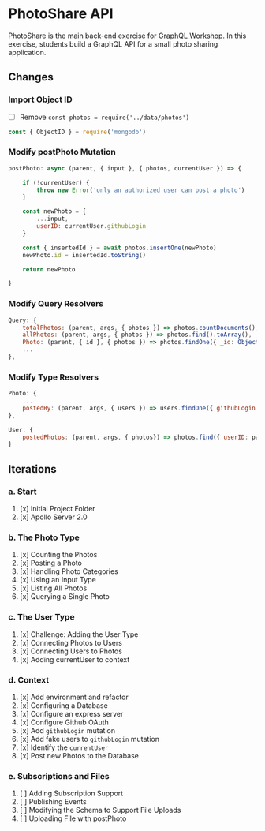 PhotoShare API
===============
PhotoShare is the main back-end exercise for [GraphQL Workshop](https://www.graphqlworkshop.com). In this exercise, students build a GraphQL API for a small photo sharing application.

Changes
---------------

### Import Object ID

* [ ] Remove `const photos = require('../data/photos')`

```javascript
const { ObjectID } = require('mongodb')
```

### Modify postPhoto Mutation

```javascript
postPhoto: async (parent, { input }, { photos, currentUser }) => {

    if (!currentUser) {
        throw new Error('only an authorized user can post a photo')
    }

    const newPhoto = {
        ...input,
        userID: currentUser.githubLogin
    }

    const { insertedId } = await photos.insertOne(newPhoto)
    newPhoto.id = insertedId.toString()

    return newPhoto

}
```

### Modify Query Resolvers

```javascript
Query: {        
    totalPhotos: (parent, args, { photos }) => photos.countDocuments(),
    allPhotos: (parent, args, { photos }) => photos.find().toArray(),
    Photo: (parent, { id }, { photos }) => photos.findOne({ _id: ObjectID(id) }),
    ...
},
```

### Modify Type Resolvers

```javascript
Photo: {
    ...
    postedBy: (parent, args, { users }) => users.findOne({ githubLogin: parent.userID })
},

User: {
    postedPhotos: (parent, args, { photos}) => photos.find({ userID: parent.githubLogin }).toArray()
}
```

Iterations
---------------

### a. Start

1. [x] Initial Project Folder
2. [x] Apollo Server 2.0

### b. The Photo Type

1. [x] Counting the Photos 
2. [x] Posting a Photo 
3. [x] Handling Photo Categories 
4. [x] Using an Input Type 
5. [x] Listing All Photos 
6. [x] Querying a Single Photo 

### c. The User Type

1. [x] Challenge: Adding the User Type
2. [x] Connecting Photos to Users
3. [x] Connecting Users to Photos
4. [x] Adding currentUser to context

### d. Context

1. [x] Add environment and refactor
2. [x] Configuring a Database
3. [x] Configure an express server
4. [x] Configure Github OAuth
5. [x] Add `githubLogin` mutation
6. [x] Add fake users to `githubLogin` mutation
7. [x] Identify the `currentUser`
8. [x] Post new Photos to the Database

### e. Subscriptions and Files

1. [ ] Adding Subscription Support 
2. [ ] Publishing Events 
3. [ ] Modifying the Schema to Support File Uploads 
4. [ ] Uploading File with postPhoto 

